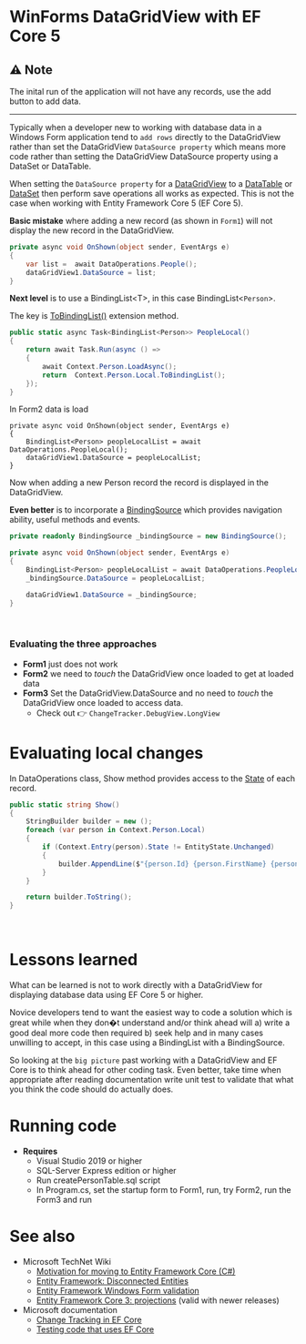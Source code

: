 # WinForms DataGridView with EF Core 5


## :warning: Note 

The inital run of the application will not have any records, use the add button to add data.

---

Typically when a developer new to working with database data in a Windows Form application tend to `add rows` directly to the DataGridView rather than set the DataGridView `DataSource property` which means more code rather than setting the DataGridView DataSource property using a DataSet or DataTable.

When setting the `DataSource property` for a [DataGridView](https://docs.microsoft.com/en-us/dotnet/api/system.windows.forms.datagridview?view=windowsdesktop-6.0) to a [DataTable](https://docs.microsoft.com/en-us/dotnet/api/system.data.datatable?view=net-6.0) or [DataSet](https://docs.microsoft.com/en-us/dotnet/api/system.data.dataset?view=net-6.0) then perform save operations all works as expected. This is not the case when working with Entity Framework Core 5 (EF Core 5).

**Basic mistake** where adding a new record (as shown in `Form1`) will not display the new record in the DataGridView.

```csharp
private async void OnShown(object sender, EventArgs e)
{
    var list =  await DataOperations.People();
    dataGridView1.DataSource = list;
}
```

**Next level** is to use a BindingList&lt;T&gt;, in this case BindingList&lt;`Person`&gt;.

The key is [ToBindingList()](https://docs.microsoft.com/en-us/dotnet/api/microsoft.entityframeworkcore.observablecollectionextensions.tobindinglist?view=efcore-5.0) extension method.

```csharp
public static async Task<BindingList<Person>> PeopleLocal()
{
    return await Task.Run(async () =>
    {
        await Context.Person.LoadAsync();
        return  Context.Person.Local.ToBindingList();
    });
}
```

In Form2 data is load

```sharp
private async void OnShown(object sender, EventArgs e)
{
    BindingList<Person> peopleLocalList = await DataOperations.PeopleLocal();
    dataGridView1.DataSource = peopleLocalList;
}
```

Now when adding a new Person record the record is displayed in the DataGridView.

**Even better** is to incorporate a [BindingSource](https://docs.microsoft.com/en-us/dotnet/api/system.windows.forms.bindingsource?view=net-5.0) which provides navigation ability, useful methods and events.

```csharp
private readonly BindingSource _bindingSource = new BindingSource();

private async void OnShown(object sender, EventArgs e)
{
    BindingList<Person> peopleLocalList = await DataOperations.PeopleLocal();
    _bindingSource.DataSource = peopleLocalList;

    dataGridView1.DataSource = _bindingSource;
}
```
</br>

### Evaluating the three approaches

- **Form1** just does not work
- **Form2** we need to *touch* the DataGridView once loaded to get at loaded data
- **Form3** Set the DataGridView.DataSource and no need to *touch* the DataGridView once loaded to access data.
  - Check out :point_right: `ChangeTracker.DebugView.LongView`

# Evaluating local changes

In DataOperations class, Show method provides access to the [State](https://docs.microsoft.com/en-us/dotnet/api/microsoft.entityframeworkcore.entitystate?view=efcore-5.0) of each record.

```csharp
public static string Show()
{
    StringBuilder builder = new ();
    foreach (var person in Context.Person.Local)
    {
        if (Context.Entry(person).State != EntityState.Unchanged)
        {
            builder.AppendLine($"{person.Id} {person.FirstName} {person.LastName} {Context.Entry(person).State}");
        }
    }

    return builder.ToString();
}
```

</br>

# Lessons learned

What can be learned is not to work directly with a DataGridView for displaying database data using EF Core 5 or higher.

Novice developers tend to want the easiest way to code a solution which is great while when they don�t understand and/or think ahead will a) write a good deal more code then required b) seek help and in many cases unwilling to accept, in this case using a BindingList with a BindingSource.

So looking at the `big picture` past working with a DataGridView and EF Core is to think ahead for other coding task. Even better, take time when appropriate after reading documentation write unit test to validate that what you think the code should do actually does.

# Running code

- **Requires**
  - Visual Studio 2019 or higher
  - SQL-Server Express edition or higher
  - Run createPersonTable.sql script
  - In Program.cs, set the startup form to Form1, run, try Form2, run the Form3 and run


# See also

- Microsoft TechNet Wiki 
  - [Motivation for moving to Entity Framework Core (C#)](https://social.technet.microsoft.com/wiki/contents/articles/53996.motivation-for-moving-to-entity-framework-core-c.aspx)
  - [Entity Framework: Disconnected Entities](https://social.technet.microsoft.com/wiki/contents/articles/53180.entity-framework-disconnected-entities.aspx)
  - [Entity Framework Windows Form validation](https://social.technet.microsoft.com/wiki/contents/articles/53201.entity-framework-windows-form-validation.aspx)
  - [Entity Framework Core 3: projections](https://social.technet.microsoft.com/wiki/contents/articles/53881.entity-framework-core-3-projections.aspx) (valid with newer releases)
- Microsoft documentation
  - [Change Tracking in EF Core](https://docs.microsoft.com/en-us/ef/core/change-tracking/)
  - [Testing code that uses EF Core](https://docs.microsoft.com/en-us/ef/core/testing/)


